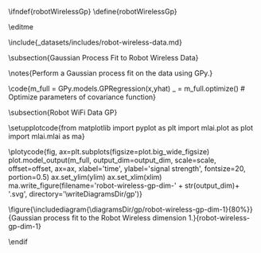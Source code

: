 \ifndef{robotWirelessGp}
\define{robotWirelessGp}

\editme

\include{_datasets/includes/robot-wireless-data.md}

\subsection{Gaussian Process Fit to Robot Wireless Data}

\notes{Perform a Gaussian process fit on the data using GPy.}

\code{m_full = GPy.models.GPRegression(x,yhat)
_ = m_full.optimize() # Optimize parameters of covariance function}

\subsection{Robot WiFi Data GP}

\setupplotcode{from matplotlib import pyplot as plt
import mlai.plot as plot
import mlai.mlai as ma}

\plotycode{fig, ax=plt.subplots(figsize=plot.big_wide_figsize)
plot.model_output(m_full, output_dim=output_dim, scale=scale, offset=offset, ax=ax, 
                  xlabel='time', ylabel='signal strength', fontsize=20, portion=0.5)
ax.set_ylim(ylim)
ax.set_xlim(xlim)
ma.write_figure(filename='robot-wireless-gp-dim-' + str(output_dim)+ '.svg',
                  directory='\writeDiagramsDir/gp')}


\figure{\includediagram{\diagramsDir/gp/robot-wireless-gp-dim-1}{80%}}{Gaussian process fit to the Robot Wireless dimension 1.}{robot-wireless-gp-dim-1}


\endif

